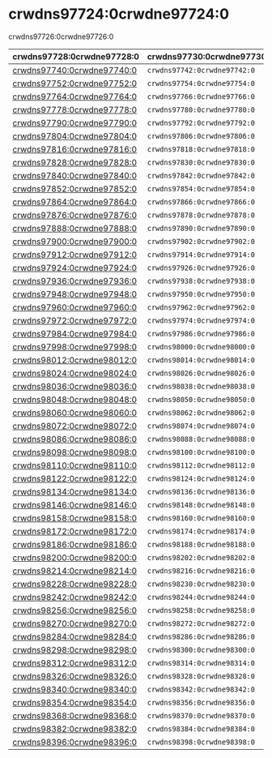 # crwdns97724:0crwdne97724:0

<p class="description">crwdns97726:0crwdne97726:0</p>

| crwdns97728:0crwdne97728:0                               | crwdns97730:0crwdne97730:0   | crwdns97732:0crwdne97732:0                                                     | crwdns97734:0crwdne97734:0   | crwdns97736:0crwdne97736:0                                   |
|:-------------------------------------------------------- |:---------------------------- |:------------------------------------------------------------------------------ |:---------------------------- |:------------------------------------------------------------ |
| [crwdns97740:0crwdne97740:0](crwdns97738:0crwdne97738:0) | `crwdns97742:0crwdne97742:0` | `crwdns97744:0crwdne97744:0`                                                   | `crwdns97746:0crwdne97746:0` | `crwdns97748:0crwdne97748:0`                                 |
| [crwdns97752:0crwdne97752:0](crwdns97750:0crwdne97750:0) | `crwdns97754:0crwdne97754:0` | `crwdns97756:0crwdne97756:0`                                                   | `crwdns97758:0crwdne97758:0` | `crwdns97760:0crwdne97760:0`                                 |
| [crwdns97764:0crwdne97764:0](crwdns97762:0crwdne97762:0) | `crwdns97766:0crwdne97766:0` | `crwdns97768:0crwdne97768:0`                                                   | `crwdns97770:0crwdne97770:0` | [`crwdns97774:0crwdne97774:0`](crwdns107241:0crwdne107241:0) |
| [crwdns97778:0crwdne97778:0](crwdns97776:0crwdne97776:0) | `crwdns97780:0crwdne97780:0` | `crwdns97782:0crwdne97782:0`                                                   | `crwdns97784:0crwdne97784:0` | `crwdns97786:0crwdne97786:0`                                 |
| [crwdns97790:0crwdne97790:0](crwdns97788:0crwdne97788:0) | `crwdns97792:0crwdne97792:0` | `crwdns97794:0crwdne97794:0`                                                   | `crwdns97796:0crwdne97796:0` | [`crwdns97800:0crwdne97800:0`](crwdns107243:0crwdne107243:0) |
| [crwdns97804:0crwdne97804:0](crwdns97802:0crwdne97802:0) | `crwdns97806:0crwdne97806:0` | `crwdns97808:0crwdne97808:0`                                                   | `crwdns97810:0crwdne97810:0` | `crwdns97812:0crwdne97812:0`                                 |
| [crwdns97816:0crwdne97816:0](crwdns97814:0crwdne97814:0) | `crwdns97818:0crwdne97818:0` | `crwdns97820:0crwdne97820:0`                                                   | `crwdns97822:0crwdne97822:0` | `crwdns97824:0crwdne97824:0`                                 |
| [crwdns97828:0crwdne97828:0](crwdns97826:0crwdne97826:0) | `crwdns97830:0crwdne97830:0` | `crwdns97832:0crwdne97832:0`                                                   | `crwdns97834:0crwdne97834:0` | `crwdns97836:0crwdne97836:0`                                 |
| [crwdns97840:0crwdne97840:0](crwdns97838:0crwdne97838:0) | `crwdns97842:0crwdne97842:0` | `crwdns97844:0crwdne97844:0`                                                   | `crwdns97846:0crwdne97846:0` | crwdns97848:0crwdne97848:0                                   |
| [crwdns97852:0crwdne97852:0](crwdns97850:0crwdne97850:0) | `crwdns97854:0crwdne97854:0` | `crwdns97856:0crwdne97856:0`                                                   | `crwdns97858:0crwdne97858:0` | crwdns97860:0crwdne97860:0                                   |
| [crwdns97864:0crwdne97864:0](crwdns97862:0crwdne97862:0) | `crwdns97866:0crwdne97866:0` | `crwdns97868:0crwdne97868:0`                                                   | `crwdns97870:0crwdne97870:0` | crwdns97872:0crwdne97872:0                                   |
| [crwdns97876:0crwdne97876:0](crwdns97874:0crwdne97874:0) | `crwdns97878:0crwdne97878:0` | `crwdns97880:0crwdne97880:0`                                                   | `crwdns97882:0crwdne97882:0` | crwdns97884:0crwdne97884:0                                   |
| [crwdns97888:0crwdne97888:0](crwdns97886:0crwdne97886:0) | `crwdns97890:0crwdne97890:0` | `crwdns97892:0crwdne97892:0`                                                   | `crwdns97894:0crwdne97894:0` | crwdns97896:0crwdne97896:0                                   |
| [crwdns97900:0crwdne97900:0](crwdns97898:0crwdne97898:0) | `crwdns97902:0crwdne97902:0` | `crwdns97904:0crwdne97904:0`                                                   | `crwdns97906:0crwdne97906:0` | crwdns97908:0crwdne97908:0                                   |
| [crwdns97912:0crwdne97912:0](crwdns97910:0crwdne97910:0) | `crwdns97914:0crwdne97914:0` | `crwdns97916:0crwdne97916:0`                                                   | `crwdns97918:0crwdne97918:0` | crwdns97920:0crwdne97920:0                                   |
| [crwdns97924:0crwdne97924:0](crwdns97922:0crwdne97922:0) | `crwdns97926:0crwdne97926:0` | `crwdns97928:0crwdne97928:0`                                                   | `crwdns97930:0crwdne97930:0` | crwdns97932:0crwdne97932:0                                   |
| [crwdns97936:0crwdne97936:0](crwdns97934:0crwdne97934:0) | `crwdns97938:0crwdne97938:0` | `crwdns97940:0crwdne97940:0`                                                   | `crwdns97942:0crwdne97942:0` | crwdns97944:0crwdne97944:0                                   |
| [crwdns97948:0crwdne97948:0](crwdns97946:0crwdne97946:0) | `crwdns97950:0crwdne97950:0` | `crwdns97952:0crwdne97952:0`                                                   | `crwdns97954:0crwdne97954:0` | crwdns97956:0crwdne97956:0                                   |
| [crwdns97960:0crwdne97960:0](crwdns97958:0crwdne97958:0) | `crwdns97962:0crwdne97962:0` | `crwdns97964:0crwdne97964:0`                                                   | `crwdns97966:0crwdne97966:0` | crwdns97968:0crwdne97968:0                                   |
| [crwdns97972:0crwdne97972:0](crwdns97970:0crwdne97970:0) | `crwdns97974:0crwdne97974:0` | `crwdns97976:0crwdne97976:0`                                                   | `crwdns97978:0crwdne97978:0` | crwdns97980:0crwdne97980:0                                   |
| [crwdns97984:0crwdne97984:0](crwdns97982:0crwdne97982:0) | `crwdns97986:0crwdne97986:0` | `crwdns97988:0crwdne97988:0`                                                   | `crwdns97990:0crwdne97990:0` | [`crwdns97994:0crwdne97994:0`](crwdns107245:0crwdne107245:0) |
| [crwdns97998:0crwdne97998:0](crwdns97996:0crwdne97996:0) | `crwdns98000:0crwdne98000:0` | `crwdns98002:0crwdne98002:0`                                                   | `crwdns98004:0crwdne98004:0` | [`crwdns98008:0crwdne98008:0`](crwdns107247:0crwdne107247:0) |
| [crwdns98012:0crwdne98012:0](crwdns98010:0crwdne98010:0) | `crwdns98014:0crwdne98014:0` | `crwdns98016:0crwdne98016:0`                                                   | `crwdns98018:0crwdne98018:0` | crwdns98020:0crwdne98020:0                                   |
| [crwdns98024:0crwdne98024:0](crwdns98022:0crwdne98022:0) | `crwdns98026:0crwdne98026:0` | `crwdns98028:0crwdne98028:0`                                                   | `crwdns98030:0crwdne98030:0` | crwdns98032:0crwdne98032:0                                   |
| [crwdns98036:0crwdne98036:0](crwdns98034:0crwdne98034:0) | `crwdns98038:0crwdne98038:0` | `crwdns98040:0crwdne98040:0`                                                   | `crwdns98042:0crwdne98042:0` | crwdns98044:0crwdne98044:0                                   |
| [crwdns98048:0crwdne98048:0](crwdns98046:0crwdne98046:0) | `crwdns98050:0crwdne98050:0` | `crwdns98052:0crwdne98052:0`                                                   | `crwdns98054:0crwdne98054:0` | crwdns98056:0crwdne98056:0                                   |
| [crwdns98060:0crwdne98060:0](crwdns98058:0crwdne98058:0) | `crwdns98062:0crwdne98062:0` | `crwdns98064:0crwdne98064:0`                                                   | `crwdns98066:0crwdne98066:0` | crwdns98068:0crwdne98068:0                                   |
| [crwdns98072:0crwdne98072:0](crwdns98070:0crwdne98070:0) | `crwdns98074:0crwdne98074:0` | `crwdns98076:0crwdne98076:0`                                                   | `crwdns98078:0crwdne98078:0` | [`crwdns98082:0crwdne98082:0`](crwdns107249:0crwdne107249:0) |
| [crwdns98086:0crwdne98086:0](crwdns98084:0crwdne98084:0) | `crwdns98088:0crwdne98088:0` | `crwdns98090:0crwdne98090:0`                                                   | `crwdns98092:0crwdne98092:0` | crwdns98094:0crwdne98094:0                                   |
| [crwdns98098:0crwdne98098:0](crwdns98096:0crwdne98096:0) | `crwdns98100:0crwdne98100:0` | `crwdns98102:0crwdne98102:0`                                                   | `crwdns98104:0crwdne98104:0` | crwdns98106:0crwdne98106:0                                   |
| [crwdns98110:0crwdne98110:0](crwdns98108:0crwdne98108:0) | `crwdns98112:0crwdne98112:0` | `crwdns98114:0crwdne98114:0`                                                   | `crwdns98116:0crwdne98116:0` | crwdns98118:0crwdne98118:0                                   |
| [crwdns98122:0crwdne98122:0](crwdns98120:0crwdne98120:0) | `crwdns98124:0crwdne98124:0` | `crwdns98126:0crwdne98126:0`                                                   | `crwdns98128:0crwdne98128:0` | crwdns98130:0crwdne98130:0                                   |
| [crwdns98134:0crwdne98134:0](crwdns98132:0crwdne98132:0) | `crwdns98136:0crwdne98136:0` | `crwdns98138:0crwdne98138:0`                                                   | `crwdns98140:0crwdne98140:0` | crwdns98142:0crwdne98142:0                                   |
| [crwdns98146:0crwdne98146:0](crwdns98144:0crwdne98144:0) | `crwdns98148:0crwdne98148:0` | `crwdns98150:0crwdne98150:0`                                                   | `crwdns98152:0crwdne98152:0` | crwdns98154:0crwdne98154:0                                   |
| [crwdns98158:0crwdne98158:0](crwdns98156:0crwdne98156:0) | `crwdns98160:0crwdne98160:0` | `dns98162:0crwdne98162:0ask_5e13bca96b4fc4.83542207crwdns98162:0crwdne98162:0` | `crwdns98164:0crwdne98164:0` | [`crwdns98168:0crwdne98168:0`](crwdns107251:0crwdne107251:0) |
| [crwdns98172:0crwdne98172:0](crwdns98170:0crwdne98170:0) | `crwdns98174:0crwdne98174:0` | `crwdns98176:0crwdne98176:0`                                                   | `crwdns98178:0crwdne98178:0` | [`crwdns98182:0crwdne98182:0`](crwdns107253:0crwdne107253:0) |
| [crwdns98186:0crwdne98186:0](crwdns98184:0crwdne98184:0) | `crwdns98188:0crwdne98188:0` | `crwdns98190:0crwdne98190:0`                                                   | `crwdns98192:0crwdne98192:0` | [`crwdns98196:0crwdne98196:0`](crwdns107255:0crwdne107255:0) |
| [crwdns98200:0crwdne98200:0](crwdns98198:0crwdne98198:0) | `crwdns98202:0crwdne98202:0` | `crwdns98204:0crwdne98204:0`                                                   | `crwdns98206:0crwdne98206:0` | [`crwdns98210:0crwdne98210:0`](crwdns107257:0crwdne107257:0) |
| [crwdns98214:0crwdne98214:0](crwdns98212:0crwdne98212:0) | `crwdns98216:0crwdne98216:0` | `crwdns98218:0crwdne98218:0`                                                   | `crwdns98220:0crwdne98220:0` | [`crwdns98224:0crwdne98224:0`](crwdns107259:0crwdne107259:0) |
| [crwdns98228:0crwdne98228:0](crwdns98226:0crwdne98226:0) | `crwdns98230:0crwdne98230:0` | `crwdns98232:0crwdne98232:0`                                                   | crwdns98234:0crwdne98234:0   | [`crwdns98238:0crwdne98238:0`](crwdns107261:0crwdne107261:0) |
| [crwdns98242:0crwdne98242:0](crwdns98240:0crwdne98240:0) | `crwdns98244:0crwdne98244:0` | `crwdns98246:0crwdne98246:0`                                                   | crwdns98248:0crwdne98248:0   | [`crwdns98252:0crwdne98252:0`](crwdns107263:0crwdne107263:0) |
| [crwdns98256:0crwdne98256:0](crwdns98254:0crwdne98254:0) | `crwdns98258:0crwdne98258:0` | `k_5e13bca9789851.90595415crwdns98260:0crwdne98260:0`                          | `crwdns98262:0crwdne98262:0` | [`crwdns98266:0crwdne98266:0`](crwdns107265:0crwdne107265:0) |
| [crwdns98270:0crwdne98270:0](crwdns98268:0crwdne98268:0) | `crwdns98272:0crwdne98272:0` | `crwdns98274:0crwdne98274:0`                                                   | `crwdns98276:0crwdne98276:0` | [`crwdns98280:0crwdne98280:0`](crwdns107267:0crwdne107267:0) |
| [crwdns98284:0crwdne98284:0](crwdns98282:0crwdne98282:0) | `crwdns98286:0crwdne98286:0` | `crwdns98288:0crwdne98288:0`                                                   | `crwdns98290:0crwdne98290:0` | [`crwdns98294:0crwdne98294:0`](crwdns107269:0crwdne107269:0) |
| [crwdns98298:0crwdne98298:0](crwdns98296:0crwdne98296:0) | `crwdns98300:0crwdne98300:0` | `crwdns98302:0crwdne98302:0`                                                   | `crwdns98304:0crwdne98304:0` | [`crwdns98308:0crwdne98308:0`](crwdns107271:0crwdne107271:0) |
| [crwdns98312:0crwdne98312:0](crwdns98310:0crwdne98310:0) | `crwdns98314:0crwdne98314:0` | `crwdns98316:0crwdne98316:0`                                                   | `crwdns98318:0crwdne98318:0` | [`crwdns98322:0crwdne98322:0`](crwdns107273:0crwdne107273:0) |
| [crwdns98326:0crwdne98326:0](crwdns98324:0crwdne98324:0) | `crwdns98328:0crwdne98328:0` | `crwdns98330:0crwdne98330:0`                                                   | crwdns98332:0crwdne98332:0   | [`crwdns98336:0crwdne98336:0`](crwdns107275:0crwdne107275:0) |
| [crwdns98340:0crwdne98340:0](crwdns98338:0crwdne98338:0) | `crwdns98342:0crwdne98342:0` | `crwdns98344:0crwdne98344:0`                                                   | crwdns98346:0crwdne98346:0   | [`crwdns98350:0crwdne98350:0`](crwdns107277:0crwdne107277:0) |
| [crwdns98354:0crwdne98354:0](crwdns98352:0crwdne98352:0) | `crwdns98356:0crwdne98356:0` | `crwdns98358:0crwdne98358:0`                                                   | `crwdns98360:0crwdne98360:0` | [`crwdns98364:0crwdne98364:0`](crwdns107279:0crwdne107279:0) |
| [crwdns98368:0crwdne98368:0](crwdns98366:0crwdne98366:0) | `crwdns98370:0crwdne98370:0` | `crwdns98372:0crwdne98372:0`                                                   | `crwdns98374:0crwdne98374:0` | [`crwdns98378:0crwdne98378:0`](crwdns107281:0crwdne107281:0) |
| [crwdns98382:0crwdne98382:0](crwdns98380:0crwdne98380:0) | `crwdns98384:0crwdne98384:0` | `crwdns98386:0crwdne98386:0`                                                   | `crwdns98388:0crwdne98388:0` | [`crwdns98392:0crwdne98392:0`](crwdns107283:0crwdne107283:0) |
| [crwdns98396:0crwdne98396:0](crwdns98394:0crwdne98394:0) | `crwdns98398:0crwdne98398:0` | `crwdns98400:0crwdne98400:0`                                                   | `crwdns98402:0crwdne98402:0` | crwdns98404:0crwdne98404:0                                   |
